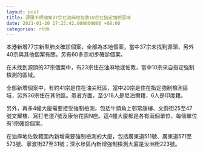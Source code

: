 ```yaml
---
layout: post
title: 源頭不明個案37宗在油麻地佐敦10宗在指定強檢區域
date: 2021-01-20 17:25:42.000000000 +08:00
categories: rthk
---
```


本港新增77宗新型肺炎確診個案，全部為本地個案，當中37宗未找到源頭，另外40宗與其他個案有關，另有60多宗初步確診個案。

在未找到源頭的37宗個案中，有23宗住在油麻地或佐敦，當中10宗來自指定強制檢測的區域。

全部新增個案中，有約41宗是住在油尖旺區，當中20宗是住在指定強制檢測區域，另外36宗住在其他區。患者方面，至少18人是尼泊爾籍，6人是印度籍。

另外，再多4幢大廈需要接受強制檢測，包括牛頭角上邨常康樓、文蔚街25至47號文耀樓、窩打老道7號及康怡花園N座。這4幢大廈都是各有兩個單位，每個單位有1宗確診個案。

在油麻地佐敦範圍內新增需要強制檢測的大廈，包括廣東道511號、廣東道571至573號、寧波街27至31號；深水埗區內新增強制檢測大廈是汝洲街223號。
